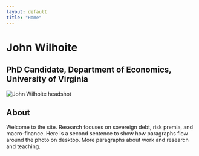 ```yaml
---
layout: default
title: "Home"
---
```


# John Wilhoite
<h2 class="subtitle">PhD Candidate, Department of Economics, University of Virginia</h2>

<img src="{{ '/assets/img/KFinnPhoto2025_UVAEconPortraits-43.jpg' | relative_url }}"
     alt="John Wilhoite headshot"
     class="hero-headshot">

<h2 class="subtitle">About</h2>
Welcome to the site. Research focuses on sovereign debt, risk premia, and macro-finance. 
Here is a second sentence to show how paragraphs flow around the photo on desktop.
More paragraphs about work and research and teaching. 
